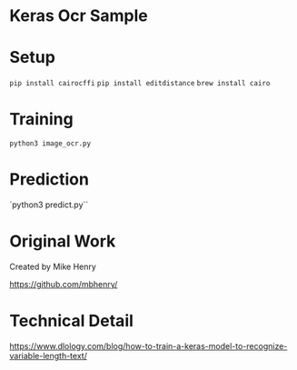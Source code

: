 # Keras Ocr Sample

# Setup

`pip install cairocffi`
`pip install editdistance`
`brew install cairo`

# Training

`python3 image_ocr.py`

# Prediction

`python3 predict.py``

# Original Work

Created by Mike Henry

https://github.com/mbhenry/

# Technical Detail

https://www.dlology.com/blog/how-to-train-a-keras-model-to-recognize-variable-length-text/
